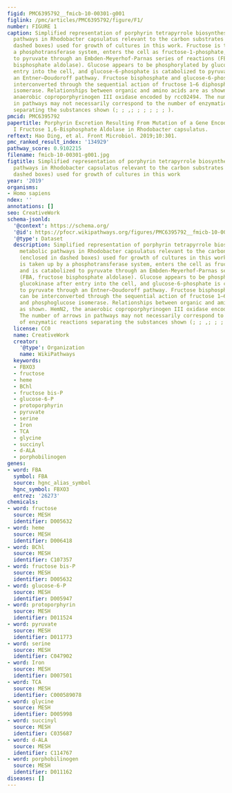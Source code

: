 ```yaml
---
figid: PMC6395792__fmicb-10-00301-g001
figlink: /pmc/articles/PMC6395792/figure/F1/
number: FIGURE 1
caption: Simplified representation of porphyrin tetrapyrrole biosynthesis and metabolic
  pathways in Rhodobacter capsulatus relevant to the carbon substrates (enclosed in
  dashed boxes) used for growth of cultures in this work. Fructose is taken up by
  a phosphotransferase system, enters the cell as fructose-1-phosphate, and is catabolized
  to pyruvate through an Embden-Meyerhof-Parnas series of reactions (FBA, fructose
  bisphosphate aldolase). Glucose appears to be phosphorylated by glucokinase after
  entry into the cell, and glucose-6-phosphate is catabolized to pyruvate through
  an Entner–Doudoroff pathway. Fructose bisphosphate and glucose-6-phosphate can be
  interconverted through the sequential action of fructose 1–6 diphosphatase and phosphoglucose
  isomerase. Relationships between organic and amino acids are as shown. HemN2, the
  anaerobic coproporphyrinogen III oxidase encoded by rcc02494. The number of arrows
  in pathways may not necessarily correspond to the number of enzymatic reactions
  separating the substances shown (; ; ,; ; ; ; ; ; ).
pmcid: PMC6395792
papertitle: Porphyrin Excretion Resulting From Mutation of a Gene Encoding a Class
  I Fructose 1,6-Bisphosphate Aldolase in Rhodobacter capsulatus.
reftext: Hao Ding, et al. Front Microbiol. 2019;10:301.
pmc_ranked_result_index: '134929'
pathway_score: 0.9102215
filename: fmicb-10-00301-g001.jpg
figtitle: Simplified representation of porphyrin tetrapyrrole biosynthesis and metabolic
  pathways in Rhodobacter capsulatus relevant to the carbon substrates (enclosed in
  dashed boxes) used for growth of cultures in this work
year: '2019'
organisms:
- Homo sapiens
ndex: ''
annotations: []
seo: CreativeWork
schema-jsonld:
  '@context': https://schema.org/
  '@id': https://pfocr.wikipathways.org/figures/PMC6395792__fmicb-10-00301-g001.html
  '@type': Dataset
  description: Simplified representation of porphyrin tetrapyrrole biosynthesis and
    metabolic pathways in Rhodobacter capsulatus relevant to the carbon substrates
    (enclosed in dashed boxes) used for growth of cultures in this work. Fructose
    is taken up by a phosphotransferase system, enters the cell as fructose-1-phosphate,
    and is catabolized to pyruvate through an Embden-Meyerhof-Parnas series of reactions
    (FBA, fructose bisphosphate aldolase). Glucose appears to be phosphorylated by
    glucokinase after entry into the cell, and glucose-6-phosphate is catabolized
    to pyruvate through an Entner–Doudoroff pathway. Fructose bisphosphate and glucose-6-phosphate
    can be interconverted through the sequential action of fructose 1–6 diphosphatase
    and phosphoglucose isomerase. Relationships between organic and amino acids are
    as shown. HemN2, the anaerobic coproporphyrinogen III oxidase encoded by rcc02494.
    The number of arrows in pathways may not necessarily correspond to the number
    of enzymatic reactions separating the substances shown (; ; ,; ; ; ; ; ; ).
  license: CC0
  name: CreativeWork
  creator:
    '@type': Organization
    name: WikiPathways
  keywords:
  - FBXO3
  - fructose
  - heme
  - BChl
  - fructose bis-P
  - glucose-6-P
  - protoporphyrin
  - pyruvate
  - serine
  - Iron
  - TCA
  - glycine
  - succinyl
  - d-ALA
  - porphobilinogen
genes:
- word: FBA
  symbol: FBA
  source: hgnc_alias_symbol
  hgnc_symbol: FBXO3
  entrez: '26273'
chemicals:
- word: fructose
  source: MESH
  identifier: D005632
- word: heme
  source: MESH
  identifier: D006418
- word: BChl
  source: MESH
  identifier: C107357
- word: fructose bis-P
  source: MESH
  identifier: D005632
- word: glucose-6-P
  source: MESH
  identifier: D005947
- word: protoporphyrin
  source: MESH
  identifier: D011524
- word: pyruvate
  source: MESH
  identifier: D011773
- word: serine
  source: MESH
  identifier: C047902
- word: Iron
  source: MESH
  identifier: D007501
- word: TCA
  source: MESH
  identifier: C000589078
- word: glycine
  source: MESH
  identifier: D005998
- word: succinyl
  source: MESH
  identifier: C035687
- word: d-ALA
  source: MESH
  identifier: C114767
- word: porphobilinogen
  source: MESH
  identifier: D011162
diseases: []
---
```

